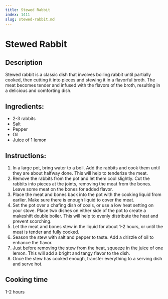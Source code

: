 ```yaml
---
title: Stewed Rabbit
index: 1411
slug: stewed-rabbit.md
---
```


# Stewed Rabbit

## Description
Stewed rabbit is a classic dish that involves boiling rabbit until partially cooked, then cutting it into pieces and stewing it in a flavorful broth. The meat becomes tender and infused with the flavors of the broth, resulting in a delicious and comforting dish.

## Ingredients:
- 2-3 rabbits
- Salt
- Pepper
- Oil
- Juice of 1 lemon

## Instructions:
1. In a large pot, bring water to a boil. Add the rabbits and cook them until they are about halfway done. This will help to tenderize the meat.
2. Remove the rabbits from the pot and let them cool slightly. Cut the rabbits into pieces at the joints, removing the meat from the bones. Leave some meat on the bones for added flavor.
3. Place the meat and bones back into the pot with the cooking liquid from earlier. Make sure there is enough liquid to cover the meat.
4. Set the pot over a chafing dish of coals, or use a low heat setting on your stove. Place two dishes on either side of the pot to create a makeshift double boiler. This will help to evenly distribute the heat and prevent scorching.
5. Let the meat and bones stew in the liquid for about 1-2 hours, or until the meat is tender and fully cooked.
6. Season the stew with salt and pepper to taste. Add a drizzle of oil to enhance the flavor.
7. Just before removing the stew from the heat, squeeze in the juice of one lemon. This will add a bright and tangy flavor to the dish.
8. Once the stew has cooked enough, transfer everything to a serving dish and serve hot.

## Cooking time
1-2 hours
